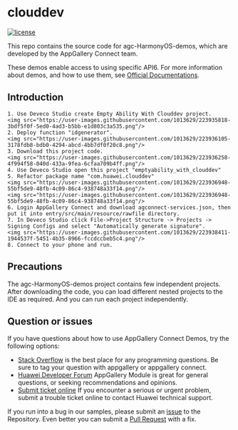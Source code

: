# clouddev
[![license](https://img.shields.io/badge/license-Apache--2.0-green)](./LICENCE)

This repo contains the source code for agc-HarmonyOS-demos, which are developed by the AppGallery Connect team.

These demos enable access to using specific API6. For more information
about demos, and how to use them, see
[Official Documentations](https://developer.huawei.com/consumer/en/doc/development/AppGallery-connect-Guides/agc-get-started-harmonyos-0000001184684961).


## Introduction
    1. Use Deveco Studio create Empty Ability With Clouddev project.
	<img src="https://user-images.githubusercontent.com/1013629/223935818-3bdf5f0f-5ed0-4ad3-b5bb-e1d803c3a535.png"/>
    2. Deploy function "idgenerator".
	<img src="https://user-images.githubusercontent.com/1013629/223936105-3178fdb8-bdb0-4294-abcd-4bb7df0f20c8.png"/>
    3. Download this project code.
	<img src="https://user-images.githubusercontent.com/1013629/223936258-4f994f58-040d-433a-9fea-6cfaa709b4ff.png"/>
    4. Use Deveco Studio open this project "emptyability_with_clouddev"
    5. Refactor package name "com.huawei.clouddev"
	<img src="https://user-images.githubusercontent.com/1013629/223936948-55bf5de9-48fb-4c09-86c4-938748a33f14.png"/>
	<img src="https://user-images.githubusercontent.com/1013629/223936948-55bf5de9-48fb-4c09-86c4-938748a33f14.png"/>
    6. Login AppGallery Connect and download agconnect-services.json, then put it into entry/src/main/resource/rawfile directory.
    7. In Deveco Studio click File->Project Structure -> Projects -> Signing Configs and select "Automatically generate signature".
	<img src="https://user-images.githubusercontent.com/1013629/223938411-1944537f-5451-4b35-8966-fccdccbeb5c4.png"/>	
    8. Connect to your phone and run.

## Precautions
The agc-HarmonyOS-demos project contains few independent projects. After downloading the code, you can load different nested projects to the IDE as required. And you can run each project independently.

## Question or issues
If you have questions about how to use AppGallery Connect Demos, try the following options:
* [Stack Overflow](https://stackoverflow.com/questions/tagged/appgallery) is the best place for any programming questions. Be sure to tag your question with appgallery or appgallery connect.
* [Huawei Developer Forum](https://forums.developer.huawei.com/forumPortal/en/home?fid=0101188387844930001) AppGallery Module is great for general questions, or seeking recommendations and opinions.
* [Submit ticket online](https://developer.huawei.com/consumer/en/support/feedback/#/) If you encounter a serious or urgent problem, submit a trouble ticket online to contact Huawei technical support.

If you run into a bug in our samples, please submit an [issue](https://github.com/AppGalleryConnect/agc-android-demos/issues) to the Repository. Even better you can submit a [Pull Request](https://github.com/AppGalleryConnect/agc-android-demos/pulls) with a fix.
